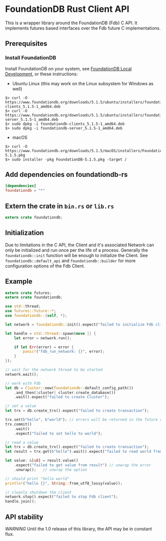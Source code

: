 # FoundationDB Rust Client API

This is a wrapper library around the FoundationDB (Fdb) C API. It implements futures based interfaces over the Fdb future C implementations.

## Prerequisites

### Install FoundationDB

Install FoundationDB on your system, see [FoundationDB Local Development](https://apple.github.io/foundationdb/local-dev.html), or these instructions:

- Ubuntu Linux (this may work on the Linux subsystem for Windows as well)

```console
$> curl -O https://www.foundationdb.org/downloads/5.1.5/ubuntu/installers/foundationdb-clients_5.1.5-1_amd64.deb
$> curl -O https://www.foundationdb.org/downloads/5.1.5/ubuntu/installers/foundationdb-server_5.1.5-1_amd64.deb
$> sudo dpkg -i foundationdb-clients_5.1.5-1_amd64.deb
$> sudo dpkg -i foundationdb-server_5.1.5-1_amd64.deb
```

- macOS

```console
$> curl -O https://www.foundationdb.org/downloads/5.1.5/macOS/installers/FoundationDB-5.1.5.pkg
$> sudo installer -pkg FoundationDB-5.1.5.pkg -target /
```

## Add dependencies on foundationdb-rs

```toml
[dependencies]
foundationdb = "*"
```

## Extern the crate in `bin.rs` or `lib.rs`

```rust
extern crate foundationdb;
```

## Initialization

Due to limitations in the C API, the Client and it's associated Network can only be initialized and run once per the life of a process. Generally the `foundationdb::init` function will be enough to initialize the Client. See `foundationdb::default_api` and `foundationdb::builder` for more configuration options of the Fdb Client.

## Example

```rust
extern crate futures;
extern crate foundationdb;

use std::thread;
use futures::future::*;
use foundationdb::{self, *};

let network = foundationdb::init().expect("failed to initialize Fdb client");

let handle = std::thread::spawn(move || {
    let error = network.run();

    if let Err(error) = error {
        panic!("fdb_run_network: {}", error);
    }
});

// wait for the network thread to be started
network.wait();

// work with Fdb
let db = Cluster::new(foundationdb::default_config_path())
    .and_then(|cluster| cluster.create_database())
    .wait().expect("failed to create Cluster");

// set a value
let trx = db.create_trx().expect("failed to create transaction");

trx.set(b"hello", b"world"); // errors will be returned in the future result
trx.commit()
    .wait()
    .expect("failed to set hello to world");

// read a value
let trx = db.create_trx().expect("failed to create transaction");
let result = trx.get(b"hello").wait().expect("failed to read world from hello");

let value: &[u8] = result.value()
    .expect("failed to get value from result") // unwrap the error
    .unwrap();   // unwrap the option

// should print "hello world"
println!("hello {}", String::from_utf8_lossy(value));

// cleanly shutdown the client
network.stop().expect("failed to stop Fdb client");
handle.join();
```

## API stability

*WARNING* Until the 1.0 release of this library, the API may be in constant flux.